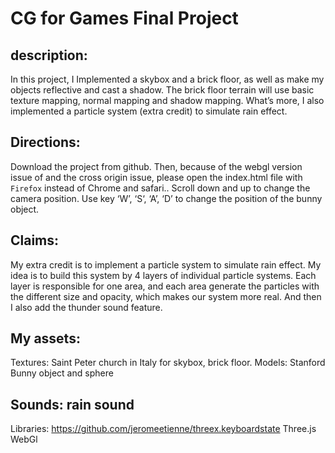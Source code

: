 # CG for Games Final Project
## description:
In this project, I Implemented a skybox and a brick floor, as well as make my objects reflective and cast a shadow.
The brick floor terrain will use basic texture mapping, normal mapping and shadow mapping. What’s more, I also implemented a particle system (extra credit) to simulate rain effect.
## Directions:
Download the project from github. Then, because of the webgl version issue of and the cross origin issue, please open the index.html file with `Firefox` instead of Chrome and safari..
Scroll down and up to change the camera position.
Use key ‘W’, ‘S‘, ‘A’, ‘D’ to change the position of the bunny object.
## Claims:
My extra credit is to implement  a particle system to simulate rain effect.  My idea is to 
build this system by 4 layers of individual particle systems. Each layer is responsible for one area, and each area generate the particles with the different size and opacity, which makes our system more real. And then I also add the thunder sound feature.
## My assets:
Textures: Saint Peter church in Italy for skybox, brick floor.
Models: Stanford Bunny object and sphere
## Sounds: rain sound
Libraries: 
https://github.com/jeromeetienne/threex.keyboardstate
Three.js
WebGl


